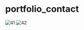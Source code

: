 # portfolio_contact
![41](https://user-images.githubusercontent.com/98634205/177213462-01221c69-384f-4797-81f5-2144a85dd45d.jpg)
![42](https://user-images.githubusercontent.com/98634205/177213529-8767fbd4-161f-474c-be46-2c2260fb4c35.jpg)
